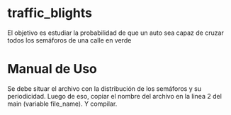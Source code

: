 # traffic_blights
El objetivo es estudiar la probabilidad de que un auto sea capaz de cruzar todos los semáforos de una calle en verde

# Manual de Uso
Se debe situar el archivo con la distribución de los semáforos y su periodicidad. Luego de eso, copiar el nombre del archivo en 
la linea 2 del main (variable file_name). Y compilar.
